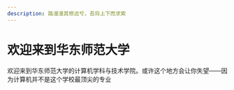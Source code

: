 ```yaml
---
description: 路漫漫其修远兮，吾将上下而求索
---
```


# 欢迎来到华东师范大学

欢迎来到华东师范大学的计算机学科与技术学院。或许这个地方会让你失望——因为计算机并不是这个学校最顶尖的专业
